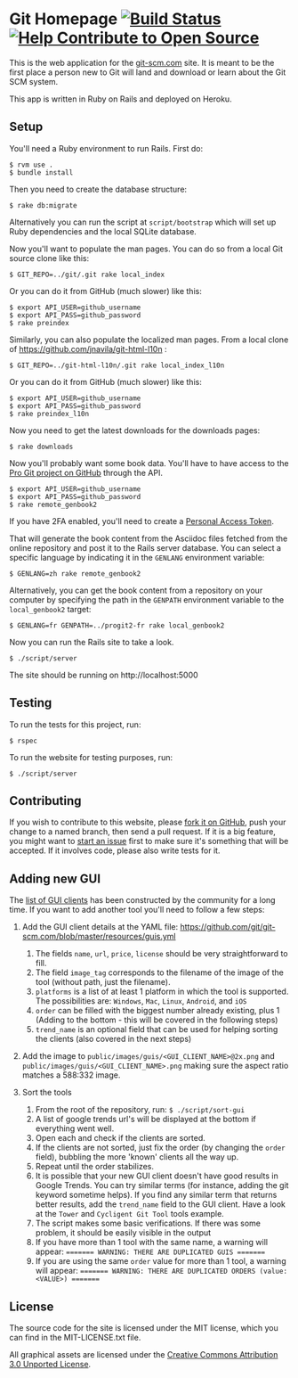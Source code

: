 # Git Homepage [![Build Status](https://travis-ci.org/git/git-scm.com.svg?branch=master)](https://travis-ci.org/git/git-scm.com) [![Help Contribute to Open Source](https://www.codetriage.com/git/git-scm.com/badges/users.svg)](https://www.codetriage.com/git/git-scm.com)

This is the web application for the [git-scm.com](https://git-scm.com) site.  It is meant to be the
first place a person new to Git will land and download or learn about the
Git SCM system.

This app is written in Ruby on Rails and deployed on Heroku.

## Setup

You'll need a Ruby environment to run Rails.  First do:

    $ rvm use .
    $ bundle install

Then you need to create the database structure:

    $ rake db:migrate

Alternatively you can run the script at `script/bootstrap` which will set up Ruby dependencies and the local SQLite database.

Now you'll want to populate the man pages.  You can do so from a local Git
source clone like this:

    $ GIT_REPO=../git/.git rake local_index

Or you can do it from GitHub (much slower) like this:

    $ export API_USER=github_username
    $ export API_PASS=github_password
    $ rake preindex

Similarly, you can also populate the localized man pages. From a local clone of https://github.com/jnavila/git-html-l10n :

    $ GIT_REPO=../git-html-l10n/.git rake local_index_l10n

Or you can do it from GitHub (much slower) like this:

    $ export API_USER=github_username
    $ export API_PASS=github_password
    $ rake preindex_l10n

Now you need to get the latest downloads for the downloads pages:

    $ rake downloads

Now you'll probably want some book data. You'll have
to have access to the [Pro Git project on GitHub](https://github.com/progit/progit2) through the API.

    $ export API_USER=github_username
    $ export API_PASS=github_password
    $ rake remote_genbook2

If you have 2FA enabled, you'll need to create a [Personal Access Token](https://help.github.com/articles/creating-an-access-token-for-command-line-use/).    

That will generate the book content from the Asciidoc files fetched from the online repository and post it to the Rails server database. You can select a specific language by indicating it in the `GENLANG` environment variable:

    $ GENLANG=zh rake remote_genbook2

Alternatively, you can get the book content from a repository on your computer by specifying the path in the `GENPATH` environment variable to the `local_genbook2` target:

    $ GENLANG=fr GENPATH=../progit2-fr rake local_genbook2

Now you can run the Rails site to take a look.

    $ ./script/server

The site should be running on http://localhost:5000


## Testing

To run the tests for this project, run:

    $ rspec

To run the website for testing purposes, run:

    $ ./script/server

## Contributing

If you wish to contribute to this website, please [fork it on GitHub](https://github.com/git/git-scm.com), push your
change to a named branch, then send a pull request. If it is a big feature,
you might want to [start an issue](https://github.com/git/git-scm.com/issues/new) first to make sure it's something that will
be accepted. If it involves code, please also write tests for it.

## Adding new GUI

The [list of GUI clients](https://git-scm.com/downloads/guis) has been constructed by the community for a long time. If you want to add another tool you'll need to follow a few steps:

1. Add the GUI client details at the YAML file: https://github.com/git/git-scm.com/blob/master/resources/guis.yml
    1. The fields `name`, `url`, `price`, `license` should be very straightforward to fill.
    2. The field `image_tag` corresponds to the filename of the image of the tool (without path, just the filename).
    3. `platforms` is a list of at least 1 platform in which the tool is supported. The possibilities are: `Windows`, `Mac`, `Linux`, `Android`, and `iOS`
    4. `order` can be filled with the biggest number already existing, plus 1 (Adding to the bottom - this will be covered in the following steps)
    5. `trend_name` is an optional field that can be used for helping sorting the clients (also covered in the next steps)

2. Add the image to `public/images/guis/<GUI_CLIENT_NAME>@2x.png` and `public/images/guis/<GUI_CLIENT_NAME>.png` making sure the aspect ratio matches a 588:332 image.

3. Sort the tools
    1. From the root of the repository, run: `$ ./script/sort-gui`
    2. A list of google trends url's will be displayed at the bottom if everything went well.
    3. Open each and check if the clients are sorted.
    4. If the clients are not sorted, just fix the order (by changing the `order` field), bubbling the more 'known' clients all the way up.
    5. Repeat until the order stabilizes.
    6. It is possible that your new GUI client doesn't have good results in Google Trends. You can try similar terms (for instance, adding the git keyword sometime helps). If you find any similar term that returns better results, add the `trend_name` field to the GUI client. Have a look at the `Tower` and `Cycligent Git Tool` tools example.
    7. The script makes some basic verifications. If there was some problem, it should be easily visible in the output
      1. If you have more than 1 tool with the same name, a warning will appear: `======= WARNING: THERE ARE DUPLICATED GUIS =======`
      2. If you are using the same `order` value for more than 1 tool, a warning will appear: `======= WARNING: THERE ARE DUPLICATED ORDERS (value: <VALUE>) =======`

## License

The source code for the site is licensed under the MIT license, which you can find in
the MIT-LICENSE.txt file.

All graphical assets are licensed under the
[Creative Commons Attribution 3.0 Unported License](https://creativecommons.org/licenses/by/3.0/).
